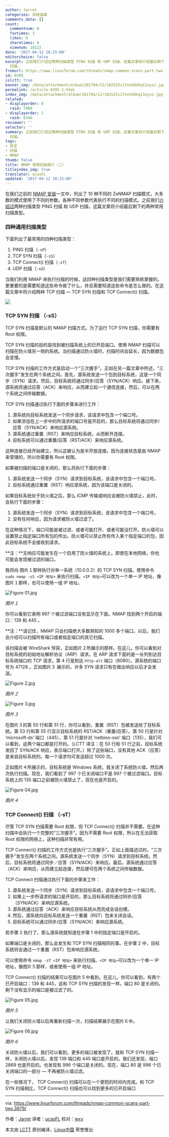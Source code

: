 ```yaml
---
author: Jarret
categories: 系统运维
comments_data: []
count:
  commentnum: 0
  favtimes: 3
  likes: 0
  sharetimes: 0
  viewnum: 10122
date: '2017-04-12 10:25:00'
editorchoice: false
excerpt: 之前我们介绍过两种扫描类型 PING 扫描 和 UDP 扫描，这篇文章将介绍最后剩下的两种常用扫描类型：TCP SYN 扫描和 TCP Connect()
  扫描。
fromurl: https://www.linuxforum.com/threads/nmap-common-scans-part-two.3879/
id: 8395
islctt: true
banner_img: /data/attachment/album/201704/12/102525i17nn5ddkq11nysz.jpg
permalink: /article-8395-1.html
index_img: /data/attachment/album/201704/12/102525i17nn5ddkq11nysz.jpg.thumb.jpg
related:
- displayorder: 0
  raid: 7960
- displayorder: 1
  raid: 8346
reviewer: ''
selector: ''
summary: 之前我们介绍过两种扫描类型 PING 扫描 和 UDP 扫描，这篇文章将介绍最后剩下的两种常用扫描类型：TCP SYN 扫描和 TCP Connect()
  扫描。
tags:
- 安全
- 扫描
- NMAP
thumb: false
title: NMAP 常用扫描简介（二）
titleindex_img: true
translator: ucasFL
updated: '2017-04-12 10:25:00'
---
```


在我们之前的 [NMAP 安装](https://www.linuxforum.com/threads/nmap-installation.3431/)一文中，列出了 10 种不同的 ZeNMAP 扫描模式，大多数的模式使用了不同的参数。各种不同参数代表执行不同的扫描模式。之前我们[介绍过](/article-8346-1.html)两种扫描类型 PING 扫描 和 UDP 扫描，这篇文章将介绍最后剩下的两种常用扫描类型。


### 四种通用扫描类型


下面列出了最常用的四种扫描类型：


1. PING 扫描（`-sP`）
2. TCP SYN 扫描（`-sS`）
3. TCP Connect() 扫描（`-sT`）
4. UDP 扫描（`-sU`）


当我们利用 NMAP 来执行扫描的时候，这四种扫描类型是我们需要熟练掌握的。更重要的是需要知道这些命令做了什么，并且需要知道这些命令是怎么做的。在这篇文章中将介绍两种 TCP 扫描 — TCP SYN 扫描和 TCP Connect() 扫描。


![](/data/attachment/album/201704/12/102525i17nn5ddkq11nysz.jpg)


### TCP SYN 扫描 （-sS）


TCP SYN 扫描是默认的 NMAP 扫描方式。为了运行 TCP SYN 扫描，你需要有 Root 权限。


TCP SYN 扫描的目的是找到被扫描系统上的已开启端口。使用 NMAP 扫描可以扫描在防火墙另一侧的系统。当扫描通过防火墙时，扫描时间会延长，因为数据包会变慢。


TCP SYN 扫描的工作方式是启动一个“三次握手”。正如在另一篇文章中所述，“三次握手”发生在两个系统之间。首先，源系统发送一个包到目标系统，这是一个同步（SYN）请求。然后，目标系统将通过同步/应答（SYN/ACK）响应。接下来，源系统将通过应答（ACK）来响应，从而建立起一个通信连接，然后，可以在两个系统之间传输数据。


TCP SYN 扫描通过执行下面的步骤来进行工作：


1. 源系统向目标系统发送一个同步请求，该请求中包含一个端口号。
2. 如果添加在上一步中的所请求的端口号是开启的，那么目标系统将通过同步/应答（SYN/ACK）来响应源系统。
3. 源系统通过重置（RST）来响应目标系统，从而断开连接。
4. 目标系统可以通过重置/应答（RST/ACK）来响应源系统。


这种连接已经开始建立，所以这被认为是半开放连接。因为连接状态是由 NMAP 来管理的，所以你需要有 Root 权限。


如果被扫描的端口是关闭的，那么将执行下面的步骤：


1. 源系统发送一个同步（SYN）请求到目标系统，该请求中包含一个端口号。
2. 目标系统通过重置（RST）响应源系统，因为该端口是关闭的。


如果目标系统处于防火墙之后，那么 ICMP 传输或响应会被防火墙禁止，此时，会执行下面的步骤：


1. 源系统发送一个同步（SYN）请求到目标系统，该请求中包含一个端口号。
2. 没有任何响应，因为请求被防火墙过滤了。


在这种情况下，端口可能是被过滤、或者可能打开、或者可能没打开。防火墙可以设置禁止指定端口所有包的传出。防火墙可以禁止所有传入某个指定端口的包，因此目标系统不会接收到请求。


**注：**无响应可能发生在一个启用了防火墙的系统上。即使在本地网络，你也可能会发现被过滤的端口。


我将向 图片１那样执行对单一系统（10.0.0.2）的 TCP SYN 扫描。使用命令 `sudo nmap -sS <IP 地址>` 来执行扫描。`<IP 地址>`可以改为一个单一 IP 地址，像图片１那样，也可以使用一组 IP 地址。


![Figure 01.jpg](/data/attachment/album/201704/12/102535gew30pai7fl9xzff.jpg)


*图片１*


你可以看到它表明 997 个被过滤端口没有显示在下面。NMAP 找到两个开启的端口：139 和 445 。


**注：**请记住，NMAP 只会扫描绝大多数熟知的 1000 多个端口。以后，我们会介绍可以扫描所有端口或者指定端口的其它扫描。


该扫描会被 WireShark 俘获，正如图片２所展示的那样。在这儿，你可以看到对目标系统的初始地址解析协议（ARP）请求。在 ARP 请求下面的是一长列到达目标系统端口的 TCP 请求。第 4 行是到达 `http-alt` 端口（8080）。源系统的端口号为 47128 。正如图片３ 展示的，许多 SYN 请求只有在做出响应以后才会发送。


![Figure 2.jpg](/data/attachment/album/201704/12/102538enfkt1762a289f98.jpg)


*图片２*


![Figure 3.jpg](/data/attachment/album/201704/12/102541v38443chtmhccgp0.jpg)


*图片３*


在图片３的第 50 行和第 51 行，你可以看到，重置（RST）包被发送给了目标系统。第 53 行和第 55 行显示目标系统的 RST/ACK（重置/应答）。第 50 行是针对 ‘microsoft-ds’ 端口（445），第 51 行是针对 ‘netbios-ssn’ 端口（135），我们可以看到，这两个端口都是打开的。（LCTT 译注：在 50 行和 51 行之前，目标系统发回了 SYN/ACK 响应，表示端口打开。）除了这些端口，没有其他 ACK（应答）是来自目标系统的。每一个请求均可发送超过 1000 次。


正如图片４所展示的，目标系统是 Windows 系统，我关闭了系统防火墙，然后再次执行扫描。现在，我们看到了 997 个已关闭端口不是 997 个被过滤端口。目标系统上的 135 端口之前被防火墙禁止了，现在也是开启的。


![Figure 04.jpg](/data/attachment/album/201704/12/102543naj1zdmudw5oo1wd.jpg)


*图片４*


### TCP Connect() 扫描 （-sT）


尽管 TCP SYN 扫描需要 Root 权限，但 TCP Connect() 扫描并不需要。在这种扫描中会执行一个完整的“三次握手”。因为不需要 Root 权限，所以在无法获取 Root 权限的网络上，这种扫描非常有用。


TCP Connect() 扫描的工作方式也是执行“三次握手”。正如上面描述过的，“三次握手”发生在两个系统之间。源系统发送一个同步（SYN）请求到目标系统。然后，目标系统将通过同步／应答（SYN/ACK）来响应。最后，源系统通过应答（ACK）来响应，从而建立起连接，然后便可在两个系统之间传输数据。


TCP Connect 扫描通过执行下面的步骤来工作：


1. 源系统发送一个同步（SYN）请求到目标系统，该请求中包含一个端口号。
2. 如果上一步所请求的端口是开启的，那么目标系统将通过同步/应答（SYN/ACK）来响应源系统。
3. 源系统通过应答（ACK）来响应目标系统从而完成会话创建。
4. 然后，源系统向目标系统发送一个重置（RST）包来关闭会话。
5. 目标系统可以通过同步/应答（SYN/ACK）来响应源系统。


若步骤 2 执行了，那么源系统就知道在步骤 1 中的指定端口是开启的。


如果端口是关闭的，那么会发生和 TCP SYN 扫描相同的事。在步骤 2 中，目标系统将会通过一个重置（RST）包来响应源系统。


可以使用命令 `nmap -sT <IP 地址>` 来执行扫描。`<IP 地址>`可以改为一个单一 IP 地址，像图片５那样，或者使用一组 IP 地址。


TCP Connect() 扫描的结果可以在图片５中看到。在这儿，你可以看到，有两个已开启端口：139 和 445，这和 TCP SYN 扫描的发现一样。端口 80 是关闭的。剩下没有显示的端口是被过滤了的。


![Figure 05.jpg](/data/attachment/album/201704/12/102545vq5fjldgl9798t25.jpg)


*图片５*


让我们关闭防火墙以后再重新扫描一次，扫描结果展示在图片６中。


![Figure 06.jpg](/data/attachment/album/201704/12/102547v0acvivs003cuzin.jpg)


*图片６*


关闭防火墙以后，我们可以看到，更多的端口被发现了。就和 TCP SYN 扫描一样，关闭防火墙以后，发现 139 端口和 445 端口是开启的。我们还发现，端口 2869 也是开启的。也发现有 996 个端口是关闭的。现在，端口 80 是 996 个已关闭端口的一部分 — 不再被防火墙过滤。


在一些情况下， TCP Connect() 扫描可以在一个更短的时间内完成。和 TCP SYN 扫描相比，TCP Connect() 扫描也可以找到更多的已开启端口




---


via: <https://www.linuxforum.com/threads/nmap-common-scans-part-two.3879/>


作者：[Jarret](https://www.linuxforum.com/members/jarret.268/) 译者：[ucasFL](https://github.com/ucasFL) 校对：[wxy](https://github.com/wxy)


本文由 [LCTT](https://github.com/LCTT/TranslateProject) 原创编译，[Linux中国](https://linux.cn/) 荣誉推出